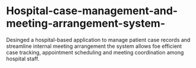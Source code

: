 # Hospital-case-management-and-meeting-arrangement-system-
Desinged a hospital-based application to manage patient case records and streamline internal meeting arrangement the system allows foe efficient case tracking, appointment scheduling and meeting coordination among hospital staff. 
